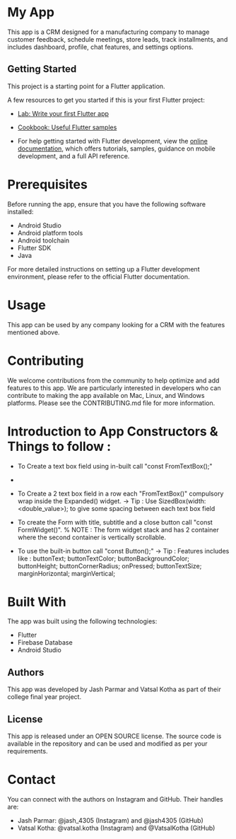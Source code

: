
# My App
This app is a CRM designed for a manufacturing company to manage customer feedback, 
schedule meetings, store leads, track installments, and includes dashboard, profile,
chat features, and settings options.

## Getting Started
This project is a starting point for a Flutter application.

A few resources to get you started if this is your first Flutter project:

- [Lab: Write your first Flutter app](https://docs.flutter.dev/get-started/codelab)
- [Cookbook: Useful Flutter samples](https://docs.flutter.dev/cookbook)

- For help getting started with Flutter development, view the
  [online documentation](https://docs.flutter.dev/), which offers tutorials,
  samples, guidance on mobile development, and a full API reference.

# Prerequisites
Before running the app, ensure that you have the following software installed:

- Android Studio
- Android platform tools
- Android toolchain
- Flutter SDK
- Java

For more detailed instructions on setting up a Flutter development environment, please 
refer to the official Flutter documentation.

# Usage
This app can be used by any company looking for a CRM with the features mentioned above.

# Contributing
We welcome contributions from the community to help optimize and add features to this app.
We are particularly interested in developers who can contribute to making the app available 
on Mac, Linux, and Windows platforms. Please see the CONTRIBUTING.md file for more information.


# Introduction to App Constructors & Things to follow :
- To Create a text box field using in-built call "const FromTextBox();"
- 
- To Create a 2 text box field in a row each "FromTextBox()" compulsory wrap inside the Expanded() widget.
-> Tip : Use SizedBox(width: <double_value>); to give some spacing between each text box field

- To create the Form with title, subtitle and a close button call "const FormWidget()".
  % NOTE : The form widget stack and has 2 container where the second container is vertically scrollable.

- To use the built-in button call "const Button();"
-> Tip : Features includes like : buttonText; buttonTextColor; buttonBackgroundColor; buttonHeight; buttonCornerRadius;
                                  onPressed; buttonTextSize; marginHorizontal; marginVertical;


# Built With
The app was built using the following technologies:

- Flutter
- Firebase Database
- Android Studio

## Authors
This app was developed by Jash Parmar and Vatsal Kotha as part of their college final year project.

## License
This app is released under an OPEN SOURCE license. The source code is available in the repository
and can be used and modified as per your requirements.

# Contact
You can connect with the authors on Instagram and GitHub. Their handles are:

- Jash Parmar: @jash_4305 (Instagram) and @jash4305 (GitHub)
- Vatsal Kotha: @vatsal.kotha (Instagram) and @VatsalKotha (GitHub)
